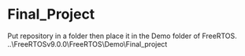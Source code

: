 # Final_Project

Put repository in a folder then place it in the Demo folder of FreeRTOS.  ..\FreeRTOSv9.0.0\FreeRTOS\Demo\Final_project
